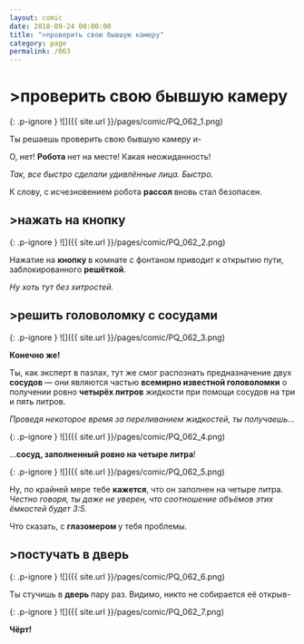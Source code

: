 ```yaml
---
layout: comic
date: 2018-09-24 00:00:00
title: ">проверить свою бывшую камеру"
category: page
permalink: /063
---
```


# >проверить свою бывшую камеру

{: .p-ignore }
![]({{ site.url }}/pages/comic/PQ_062_1.png)

Ты решаешь проверить свою бывшую камеру и-

О, нет! <strong>Робота </strong>нет на месте! Какая неожиданность!

<em>Так, все быстро сделали удивлённые лица. Быстро.</em>

К слову, с исчезновением робота <strong>рассол </strong>вновь стал безопасен.

## >нажать на кнопку

{: .p-ignore }
![]({{ site.url }}/pages/comic/PQ_062_2.png)

Нажатие на <strong>кнопку </strong>в комнате с фонтаном приводит к открытию пути, заблокированного <strong>решёткой</strong>.

<em>Ну хоть тут без хитростей.</em>

## >решить головоломку с сосудами

{: .p-ignore }
![]({{ site.url }}/pages/comic/PQ_062_3.png)

<strong>Конечно же!</strong>

Ты, как эксперт в пазлах, тут же смог распознать предназначение двух <strong>сосудов </strong>— они являются частью <strong>всемирно известной головоломки</strong> о получении ровно <strong>четырёх литров</strong> жидкости при помощи сосудов на три и пять литров.

<em>Проведя некоторое время за переливанием жидкостей, ты получаешь…</em>

{: .p-ignore }
![]({{ site.url }}/pages/comic/PQ_062_4.png)

…<strong>сосуд, заполненный ровно на четыре литра</strong>!

{: .p-ignore }
![]({{ site.url }}/pages/comic/PQ_062_5.png)

Ну, по крайней мере тебе <strong>кажется</strong>, что он заполнен на четыре литра. <em>Честно говоря, ты даже не уверен, что соотношение объёмов этих ёмкостей будет 3:5.</em>

Что сказать, с <strong>глазомером </strong>у тебя проблемы.

## >постучать в дверь

{: .p-ignore }
![]({{ site.url }}/pages/comic/PQ_062_6.png)

Ты стучишь в <strong>дверь </strong>пару раз. Видимо, никто не собирается её открыв-

{: .p-ignore }
![]({{ site.url }}/pages/comic/PQ_062_7.png)

<strong>Чёрт!</strong>
